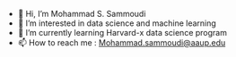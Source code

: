 - 👋 Hi, I’m Mohammad S. Sammoudi
- 👀 I’m interested in data science and machine learning
- 🌱 I’m currently learning Harvard-x data science program
- 📫 How to reach me : Mohammad.sammoudi@aaup.edu

<!---
MSammoudi/MSammoudi is a ✨ special ✨ repository because its `README.md` (this file) appears on your GitHub profile.
You can click the Preview link to take a look at your changes.
--->
